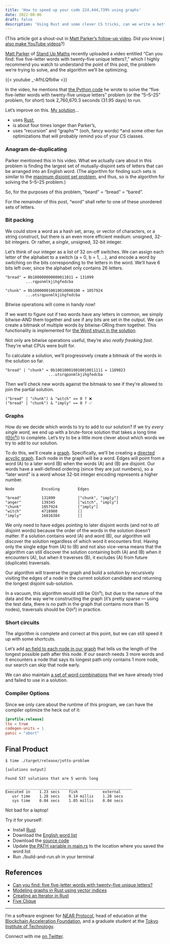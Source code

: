 ```yaml
---
title: 'How to speed up your code 224,444,739% using graphs'
date: 2022-08-06
draft: false
description: 'Using Rust and some clever CS tricks, can we write a better algorithm than a famous YouTuber?'
---
```


(This article got a shout-out in [Matt Parker’s follow-up video](https://youtu.be/c33AZBnRHks?t=1068). Did you know [I also make YouTube videos](https://youtube.com/c/GeekLaunch)?)

[Matt Parker](https://twitter.com/standupmaths) of [Stand Up Maths](https://www.youtube.com/standupmaths) recently uploaded a video entitled “Can you find: five five-letter words with twenty-five unique letters?,” which I highly recommend you watch to understand the point of this post, the problem we’re trying to solve, and the algorithm we’ll be optimizing.

{{< youtube _-AfhLQfb6w >}}

In the video, he mentions that [the Python code](https://github.com/standupmaths/fiveletterworda) he wrote to solve the “five five-letter words with twenty-five unique letters” problem (or the “5–5–25” problem, for short) took 2,760,670.3 seconds (31.95 days) to run.

Let’s improve on this. [My solution](https://github.com/encody/jotto-problem)…

- uses [Rust](https://www.rust-lang.org/),
- is about four times longer than Parker’s,
- uses “recursion” and “graphs”* (ooh, fancy words) *and some other fun optimizations that will probably remind you of your CS classes.

### Anagram de-duplicating

Parker mentioned this in his video. What we actually care about in this problem is finding the largest set of mutually-disjoint sets of letters that can be arranged into an English word. (The algorithm for finding such sets is similar to the [maximum disjoint set problem](https://en.wikipedia.org/wiki/Maximum_disjoint_set), and thus, so is the algorithm for solving the 5–5–25 problem.)

So, for the purposes of this problem, “beard” = “bread” = “bared”.

For the remainder of this post, “word” shall refer to one of these unordered sets of letters.

### Bit packing

We could store a word as a hash set, array, or vector of characters, or a string construct, but there is an even more efficient medium: unsigned, 32-bit integers. Or rather, a _single_, unsigned, 32-bit integer.

Let’s think of our integer as a list of 32 on-off switches. We can assign each letter of the alphabet to a switch (a = 0, b = 1, …), and encode a word by switching on the bits corresponding to the letters in the word. We’ll have 6 bits left over, since the alphabet only contains 26 letters.

    "bread" = 0b100000000000011011 = 131099
             ...rqponmlkjihgfedcba

    "chunk" = 0b100000010010010000100 = 1057924
             ...utsrqponmlkjihgfedcba

Bitwise operations will come in handy now!

If we want to figure out if two words have any letters in common, we simply bitwise-AND them together and see if any bits are set in the output. We can create a bitmask of multiple words by bitwise-ORing them together. This functionality is implemented for [the Word struct in the solution](https://github.com/encody/jotto-problem/blob/master/src/main.rs#L153-L215).

Not only are bitwise operations useful, they’re also _really freaking fast_. They’re what CPUs were built for.

To calculate a solution, we’ll progressively create a bitmask of the words in the solution so far.

    "bread" | "chunk" = 0b100100010010010011111 = 1189023
                       ...utsrqponmlkjihgfedcba

Then we’ll check new words against the bitmask to see if they’re allowed to join the partial solution.

    ("bread" | "chunk") & "witch" == 0 ? ❌
    ("bread" | "chunk") & "imply" == 0 ? ✅

### Graphs

How do we decide which words to try to add to our solution? If we try _every single word_, we end up with a brute-force solution that takes a long time ([Θ(n⁵)](https://en.wikipedia.org/wiki/Big_O_notation#Use_in_computer_science)) to complete. Let’s try to be a little more clever about which words we try to add to our solution.

To do this, we’ll create a [graph](<https://en.wikipedia.org/wiki/Graph_(abstract_data_type)>). Specifically, we’ll be creating a [directed acyclic graph](https://en.wikipedia.org/wiki/Directed_acyclic_graph). Each node in the graph will be a word. Edges will point from a word (A) to a later word (B) when the words (A) and (B) are disjoint. Our words have a well-defined ordering (since they are just numbers), so a “later word” is a word whose 32-bit integer encoding represents a higher number.

    Node            Encoding        Edges

    "bread"         131099          ["chunk", "imply"]
    "anger"         139345          ["witch", "imply"]
    "chunk"         1057924         ["imply"]
    "witch"         4718980         []
    "imply"         16816384        []

We only need to have edges pointing to later disjoint words (and not to _all_ disjoint words) because the order of the words in the solution doesn’t matter. If a solution contains word (A) and word (B), our algorithm will discover the solution regardless of which word it encounters first. Having only the single edge from (A) to (B) and not also vice-versa means that the algorithm can still discover the solution containing both (A) and (B) when it encounters (A), but when it traverses (B), it excludes (A) from future (duplicate) traversals.

Our algorithm will traverse the graph and build a solution by recursively visiting the edges of a node in the current solution candidate and returning the longest disjoint sub-solution.

In a vacuum, this algorithm would still be O(n⁵), but due to the nature of the data and the way we’re constructing the graph (it’s pretty sparse — using the test data, there is no path in the graph that contains more than 15 nodes), traversals should be O(n²) in practice.

### Short circuits

The algorithm is complete and correct at this point, but we can still speed it up with some shortcuts.

Let’s add [an field to each node in our graph](https://github.com/encody/jotto-problem/blob/master/src/main.rs#L122) that tells us the length of the longest possible path after this node. If our search needs 3 more words and it encounters a node that says its longest path only contains 1 more node, our search can skip that node early.

We can also maintain [a set of word combinations](https://github.com/encody/jotto-problem/blob/master/src/main.rs#L20-L34) that we have already tried and failed to use in a solution.

### Compiler Options

Since we only care about the runtime of this program, we can have the compiler optimize the heck out of it:

```toml
[profile.release]
lto = true
codegen-units = 1
panic = "abort"
```

## Final Product

    $ time ./target/release/jotto-problem

    [solutions output]

    Found 537 solutions that are 5 words long

    ________________________________________________________
    Executed in    1.23 secs    fish           external
       usr time    1.28 secs    0.14 millis    1.28 secs
       sys time    0.04 secs    1.05 millis    0.04 secs

Not bad for a laptop!

Try it for yourself:

- Install [Rust](https://www.rust-lang.org/tools/install)
- Download the [English word list](https://github.com/dwyl/english-words)
- Download the [source code](https://github.com/encody/jotto-problem)
- Update [the PATH variable in main.rs](https://github.com/encody/jotto-problem/blob/master/src/main.rs#L4) to the location where you saved the word list
- Run ./build-and-run.sh in your terminal

## References

- [Can you find: five five-letter words with twenty-five unique letters?](https://www.youtube.com/watch?v=_-AfhLQfb6w)
- [Modeling graphs in Rust using vector indices](https://smallcultfollowing.com/babysteps/blog/2015/04/06/modeling-graphs-in-rust-using-vector-indices/)
- [Creating an Iterator in Rust](https://aloso.github.io/2021/03/09/creating-an-iterator)
- [Five Clique](https://gitlab.com/bpaassen/five_clique/-/tree/main/)

---

I’m a software engineer for [NEAR Protocol](https://near.org/), head of education at the [Blockchain Acceleration Foundation](https://www.blockchainacceleration.org/), and a graduate student at the [Tokyo Institute of Technology](https://www.titech.ac.jp/).

Connect with me [on Twitter](https://twitter.com/sudo_build).
